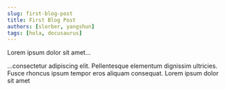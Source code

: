 ```yaml
---
slug: first-blog-post
title: First Blog Post
authors: [slorber, yangshun]
tags: [hola, docusaurus]
---
```


Lorem ipsum dolor sit amet... 

<!-- truncate -->

...consectetur adipiscing elit. Pellentesque elementum dignissim ultricies. Fusce rhoncus ipsum tempor eros aliquam consequat. Lorem ipsum dolor sit amet
